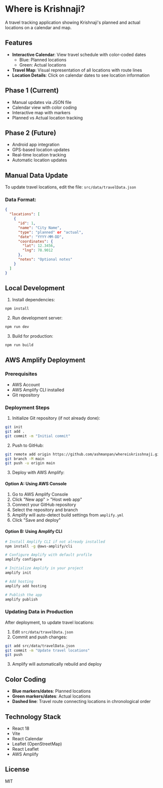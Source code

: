# Where is Krishnaji?

A travel tracking application showing Krishnaji's planned and actual locations on a calendar and map.

## Features

- **Interactive Calendar**: View travel schedule with color-coded dates
  - Blue: Planned locations
  - Green: Actual locations
- **Travel Map**: Visual representation of all locations with route lines
- **Location Details**: Click on calendar dates to see location information

## Phase 1 (Current)
- Manual updates via JSON file
- Calendar view with color coding
- Interactive map with markers
- Planned vs Actual location tracking

## Phase 2 (Future)
- Android app integration
- GPS-based location updates
- Real-time location tracking
- Automatic location updates

## Manual Data Update

To update travel locations, edit the file: `src/data/travelData.json`

### Data Format:
```json
{
  "locations": [
    {
      "id": 1,
      "name": "City Name",
      "type": "planned" or "actual",
      "date": "YYYY-MM-DD",
      "coordinates": {
        "lat": 12.3456,
        "lng": 78.9012
      },
      "notes": "Optional notes"
    }
  ]
}
```

## Local Development

1. Install dependencies:
```bash
npm install
```

2. Run development server:
```bash
npm run dev
```

3. Build for production:
```bash
npm run build
```

## AWS Amplify Deployment

### Prerequisites
- AWS Account
- AWS Amplify CLI installed
- Git repository

### Deployment Steps

1. Initialize Git repository (if not already done):
```bash
git init
git add .
git commit -m "Initial commit"
```

2. Push to GitHub:
```bash
git remote add origin https://github.com/ashmanpan/whereiskrisshnaji.git
git branch -M main
git push -u origin main
```

3. Deploy with AWS Amplify:

#### Option A: Using AWS Console
1. Go to AWS Amplify Console
2. Click "New app" > "Host web app"
3. Connect your GitHub repository
4. Select the repository and branch
5. Amplify will auto-detect build settings from `amplify.yml`
6. Click "Save and deploy"

#### Option B: Using Amplify CLI
```bash
# Install Amplify CLI if not already installed
npm install -g @aws-amplify/cli

# Configure Amplify with default profile
amplify configure

# Initialize Amplify in your project
amplify init

# Add hosting
amplify add hosting

# Publish the app
amplify publish
```

### Updating Data in Production

After deployment, to update travel locations:

1. Edit `src/data/travelData.json`
2. Commit and push changes:
```bash
git add src/data/travelData.json
git commit -m "Update travel locations"
git push
```

3. Amplify will automatically rebuild and deploy

## Color Coding

- **Blue markers/dates**: Planned locations
- **Green markers/dates**: Actual locations
- **Dashed line**: Travel route connecting locations in chronological order

## Technology Stack

- React 18
- Vite
- React Calendar
- Leaflet (OpenStreetMap)
- React Leaflet
- AWS Amplify

## License

MIT

